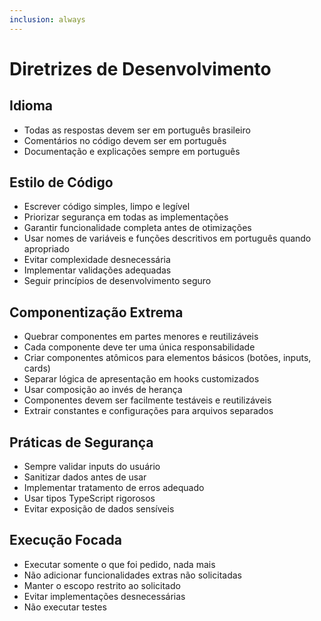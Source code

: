 ```yaml
---
inclusion: always
---
```


# Diretrizes de Desenvolvimento

## Idioma
- Todas as respostas devem ser em português brasileiro
- Comentários no código devem ser em português
- Documentação e explicações sempre em português

## Estilo de Código
- Escrever código simples, limpo e legível
- Priorizar segurança em todas as implementações
- Garantir funcionalidade completa antes de otimizações
- Usar nomes de variáveis e funções descritivos em português quando apropriado
- Evitar complexidade desnecessária
- Implementar validações adequadas
- Seguir princípios de desenvolvimento seguro

## Componentização Extrema
- Quebrar componentes em partes menores e reutilizáveis
- Cada componente deve ter uma única responsabilidade
- Criar componentes atômicos para elementos básicos (botões, inputs, cards)
- Separar lógica de apresentação em hooks customizados
- Usar composição ao invés de herança
- Componentes devem ser facilmente testáveis e reutilizáveis
- Extrair constantes e configurações para arquivos separados

## Práticas de Segurança
- Sempre validar inputs do usuário
- Sanitizar dados antes de usar
- Implementar tratamento de erros adequado
- Usar tipos TypeScript rigorosos
- Evitar exposição de dados sensíveis

## Execução Focada
- Executar somente o que foi pedido, nada mais
- Não adicionar funcionalidades extras não solicitadas
- Manter o escopo restrito ao solicitado
- Evitar implementações desnecessárias
- Não executar testes